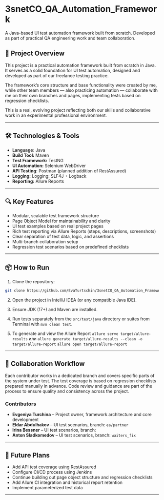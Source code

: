 # 3snetCO_QA_Automation_Framework

A Java-based UI test automation framework built from scratch. Developed as part of practical QA engineering work and team collaboration.

## 🧩 Project Overview

This project is a practical automation framework built from scratch in Java. It serves as a solid foundation for UI test automation, designed and developed as part of our freelance testing practice.

The framework’s core structure and base functionality were created by me, while other team members — also practicing automation — collaborate with me on their own branches and pages, implementing tests based on regression checklists.

This is a real, evolving project reflecting both our skills and collaborative work in an experimental professional environment.

---

## 🛠️ Technologies & Tools

- **Language:** Java  
- **Build Tool:** Maven  
- **Test Framework:** TestNG 
- **UI Automation:** Selenium WebDriver  
- **API Testing:** Postman (planned addition of RestAssured)  
- **Logging:** Logging: SLF4J + Logback  
- **Reporting:** Allure Reports 

---

## 🔍 Key Features

- Modular, scalable test framework structure  
- Page Object Model for maintainability and clarity  
- UI test examples based on real project pages
- Rich test reporting via Allure Reports (steps, descriptions, screenshots)
- Clear separation of test data, logic, and assertions  
- Multi-branch collaboration setup  
- Regression test scenarios based on predefined checklists
  
---

## 📦 How to Run

1. Clone the repository:

```bash
git clone https://github.com/EvaTurtschin/3snetCO_QA_Automation_Framework.git
```

2. Open the project in IntelliJ IDEA (or any compatible Java IDE).

3. Ensure JDK (17+) and Maven are installed.

4. Run tests separately from the `src/test/java` directory or suites from Terminal with `mvn clean test`.
5. To generate and view the Allure Report `allure serve target/allure-results`
   или `allure generate target/allure-results --clean -o target/allure-report`
       `allure open target/allure-report`

---

## 👥 Collaboration Workflow
Each contributor works in a dedicated branch and covers specific parts of the system under test. The test coverage is based on regression checklists prepared manually in advance. Code review and guidance are part of the process to ensure quality and consistency across the project.

### Contributors

- **Evgeniya Turchina** – Project owner, framework architecture and core development  
- **Eldar Abdulhakov** – UI test scenarios, branch: `ea/partner`  
- **Irina Bessner** – UI test scenarios, branch: 
- **Anton Sladkomedov** – UI test scenarios, branch: `waiters_fix` 

---

## 🔄 Future Plans

- Add API test coverage using RestAssured  
- Configure CI/CD process using Jenkins  
- Continue building out page object structure and regression checklists
- Add Allure CI integration and historical report retention 
- Implement parameterized test data

---
